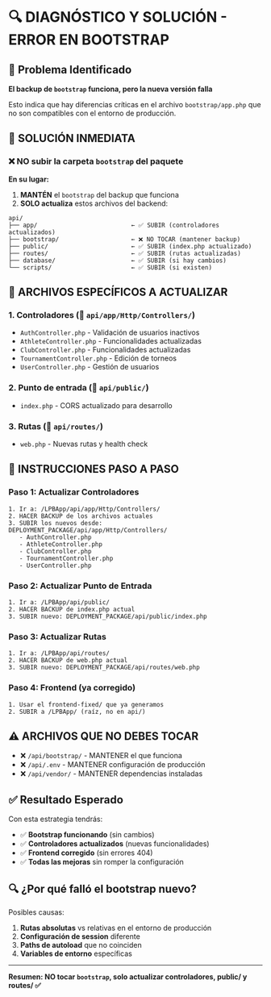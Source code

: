 # 🔍 DIAGNÓSTICO Y SOLUCIÓN - ERROR EN BOOTSTRAP

## 🚨 Problema Identificado

**El backup de `bootstrap` funciona, pero la nueva versión falla**

Esto indica que hay diferencias críticas en el archivo `bootstrap/app.php` que no son compatibles con el entorno de producción.

## 🔧 SOLUCIÓN INMEDIATA

### ❌ NO subir la carpeta `bootstrap` del paquete

**En su lugar:**

1. **MANTÉN** el `bootstrap` del backup que funciona
2. **SOLO actualiza** estos archivos del backend:

```
api/
├── app/                          ← ✅ SUBIR (controladores actualizados)
├── bootstrap/                    ← ❌ NO TOCAR (mantener backup)
├── public/                       ← ✅ SUBIR (index.php actualizado)
├── routes/                       ← ✅ SUBIR (rutas actualizadas)
├── database/                     ← ✅ SUBIR (si hay cambios)
└── scripts/                      ← ✅ SUBIR (si existen)
```

## 🎯 ARCHIVOS ESPECÍFICOS A ACTUALIZAR

### 1. **Controladores** (📁 `api/app/Http/Controllers/`)
- `AuthController.php` - Validación de usuarios inactivos
- `AthleteController.php` - Funcionalidades actualizadas
- `ClubController.php` - Funcionalidades actualizadas
- `TournamentController.php` - Edición de torneos
- `UserController.php` - Gestión de usuarios

### 2. **Punto de entrada** (📁 `api/public/`)
- `index.php` - CORS actualizado para desarrollo

### 3. **Rutas** (📁 `api/routes/`)
- `web.php` - Nuevas rutas y health check

## 🚀 INSTRUCCIONES PASO A PASO

### Paso 1: Actualizar Controladores
```
1. Ir a: /LPBApp/api/app/Http/Controllers/
2. HACER BACKUP de los archivos actuales
3. SUBIR los nuevos desde: DEPLOYMENT_PACKAGE/api/app/Http/Controllers/
   - AuthController.php
   - AthleteController.php
   - ClubController.php
   - TournamentController.php
   - UserController.php
```

### Paso 2: Actualizar Punto de Entrada
```
1. Ir a: /LPBApp/api/public/
2. HACER BACKUP de index.php actual
3. SUBIR nuevo: DEPLOYMENT_PACKAGE/api/public/index.php
```

### Paso 3: Actualizar Rutas
```
1. Ir a: /LPBApp/api/routes/
2. HACER BACKUP de web.php actual
3. SUBIR nuevo: DEPLOYMENT_PACKAGE/api/routes/web.php
```

### Paso 4: Frontend (ya corregido)
```
1. Usar el frontend-fixed/ que ya generamos
2. SUBIR a /LPBApp/ (raíz, no en api/)
```

## ⚠️ ARCHIVOS QUE NO DEBES TOCAR

- ❌ `/api/bootstrap/` - MANTENER el que funciona
- ❌ `/api/.env` - MANTENER configuración de producción
- ❌ `/api/vendor/` - MANTENER dependencias instaladas

## ✅ Resultado Esperado

Con esta estrategia tendrás:
- ✅ **Bootstrap funcionando** (sin cambios)
- ✅ **Controladores actualizados** (nuevas funcionalidades)
- ✅ **Frontend corregido** (sin errores 404)
- ✅ **Todas las mejoras** sin romper la configuración

## 🔍 ¿Por qué falló el bootstrap nuevo?

Posibles causas:
1. **Rutas absolutas** vs relativas en el entorno de producción
2. **Configuración de session** diferente
3. **Paths de autoload** que no coinciden
4. **Variables de entorno** específicas

---

**Resumen: NO tocar `bootstrap`, solo actualizar controladores, public/ y routes/ ✅**